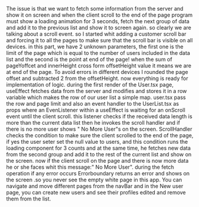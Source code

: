 




The issue is that we want to fetch some information from the server and show it on screen and when the client scroll to the end of the page program must show a loading animation for 3 seconds, fetch the next group of data and add it to the previous list and show it to screen again.
so clearly we are talking about a scroll event.
so I started whit adding a customer scroll bar and forcing it to all the pages to make sure that the scroll bar is visible on all devices.
in this part, we have 2 unknown parameters, the first one is the limit of the page which is equal to the number of users included in the data list and the second is the point at end of the page!
when the sum of pageYoffcet and innerHeight cross form offsetHeight value it means we are at end of the page.
To avoid errors in different devices I rounded the page offset and subtracted 2 from the offsetHeight.
now everything is ready for implementation of logic.
during the first render of the User.tsx page, useEffect fetches data from the server and modifies and stores it in a row variable which makes the row of our user list a simple map.
user.tsx pass the row and page limit and also an event handler to the UserList.tsx as props where an EvenListener within a  useEffect is waiting for an onScroll event until the client scroll.
this listener checks if the received data length is more than the current data list  then he invokes the scroll handler and if there is no more user shows " No More User"s on the screen.
ScrollHandler checks the condition to make sure the client scrolled to the end of the page, if yes the user seter set the null value to users, and this condition runs the loading component for 3 counts and at the same time, he fetches new data from the second group and add it to the rest of the current list and show on the screen. now if the client scroll on the page and there is now more data he or she faces whit this message:" No More User".
during the fetch operation if any error occurs Errorboundary returns an error and shows on the screen .so you never see the empty white page in this app. You can navigate and move different pages from the navBar and in the New user page, you can create new users and see their profiles edited and remove them from the list. 




